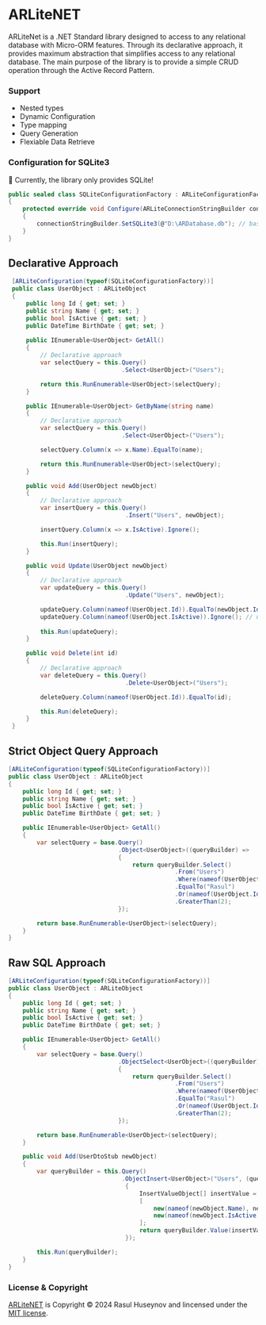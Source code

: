 # ARLiteNET

ARLiteNet is a .NET Standard library designed to access to any relational database with Micro-ORM features. Through its declarative approach, it provides maximum abstraction that simplifies access to any relational database. The main purpose of the library is to provide a simple CRUD operation through the Active Record Pattern.



### Support
* Nested types
* Dynamic Configuration
* Type mapping
* Query Generation
* Flexiable Data Retrieve

### Configuration for SQLite3
🔴 Currently, the library only provides SQLite!

```csharp
public sealed class SQLiteConfigurationFactory : ARLiteConfigurationFactory
{
    protected override void Configure(ARLiteConnectionStringBuilder connectionStringBuilder)
    {
        connectionStringBuilder.SetSQLite3(@"D:\ARDatabase.db"); // basic sample!                              
    }
}
```

## Declarative Approach
```csharp
 [ARLiteConfiguration(typeof(SQLiteConfigurationFactory))]
 public class UserObject : ARLiteObject
 {
     public long Id { get; set; }
     public string Name { get; set; }
     public bool IsActive { get; set; }
     public DateTime BirthDate { get; set; }
     
     public IEnumerable<UserObject> GetAll()
     {
         // Declarative approach
         var selectQuery = this.Query()
                                .Select<UserObject>("Users");

         return this.RunEnumerable<UserObject>(selectQuery);
     }

     public IEnumerable<UserObject> GetByName(string name)
     {
         // Declarative approach
         var selectQuery = this.Query()
                                .Select<UserObject>("Users");

         selectQuery.Column(x => x.Name).EqualTo(name);

         return this.RunEnumerable<UserObject>(selectQuery);
     }

     public void Add(UserObject newObject)
     {
         // Declarative approach
         var insertQuery = this.Query()
                                 .Insert("Users", newObject);

         insertQuery.Column(x => x.IsActive).Ignore();

         this.Run(insertQuery);
     }

     public void Update(UserObject newObject)
     {
         // Declarative approach
         var updateQuery = this.Query()
                                 .Update("Users", newObject);

         updateQuery.Column(nameof(UserObject.Id)).EqualTo(newObject.Id);
         updateQuery.Column(nameof(UserObject.IsActive)).Ignore(); // updateQuery.Column(x => x.IsActive).Ignore();
         
         this.Run(updateQuery);
     }

     public void Delete(int id)
     {
         // Declarative approach
         var deleteQuery = this.Query()
                                 .Delete<UserObject>("Users");

         deleteQuery.Column(nameof(UserObject.Id)).EqualTo(id);

         this.Run(deleteQuery);
     }
 }
```

## Strict Object Query Approach
```csharp
[ARLiteConfiguration(typeof(SQLiteConfigurationFactory))]
public class UserObject : ARLiteObject
{
    public long Id { get; set; }
    public string Name { get; set; }
    public bool IsActive { get; set; }
    public DateTime BirthDate { get; set; }

    public IEnumerable<UserObject> GetAll()
    {
        var selectQuery = base.Query()
                               .Object<UserObject>((queryBuilder) =>
                               {
                                   return queryBuilder.Select()
                                               .From("Users")
                                               .Where(nameof(UserObject.Name))
                                               .EqualTo("Rasul")
                                               .Or(nameof(UserObject.Id))
                                               .GreaterThan(2);
                               });

        return base.RunEnumerable<UserObject>(selectQuery);
    }
}
```
## Raw SQL Approach
```csharp
[ARLiteConfiguration(typeof(SQLiteConfigurationFactory))]
public class UserObject : ARLiteObject
{
    public long Id { get; set; }
    public string Name { get; set; }
    public bool IsActive { get; set; }
    public DateTime BirthDate { get; set; }

    public IEnumerable<UserObject> GetAll()
    {
        var selectQuery = base.Query()
                               .ObjectSelect<UserObject>((queryBuilder) =>
                               {
                                   return queryBuilder.Select()
                                               .From("Users")
                                               .Where(nameof(UserObject.Name))
                                               .EqualTo("Rasul")
                                               .Or(nameof(UserObject.Id))
                                               .GreaterThan(2);
                               });

        return base.RunEnumerable<UserObject>(selectQuery);
    }

    public void Add(UserDtoStub newObject)
    {
        var queryBuilder = this.Query()
                                .ObjectInsert<UserObject>("Users", (queryBuilder) =>
                                 {
                                     InsertValueObject[] insertValue =
                                     [
                                         new(nameof(newObject.Name), newObject.Name, InsertDataType.TEXT),
                                         new(nameof(newObject.IsActive), newObject.IsActive, InsertDataType.BOOLEAN)
                                     ];
                                     return queryBuilder.Value(insertValue);     
                                 });

        this.Run(queryBuilder);
    }
}
```

### License & Copyright

[ARLiteNET](https://github.com/rasulhsn/ARLiteNET) is Copyright © 2024 Rasul Huseynov and lincensed under the [MIT license](https://github.com/rasulhsn/ARLiteNET/blob/main/LICENSE).
